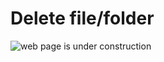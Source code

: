 # Delete file/folder

![web page is under construction](https://docimages.blob.core.chinacloudapi.cn/images/commingsoon20210514.jpg)
